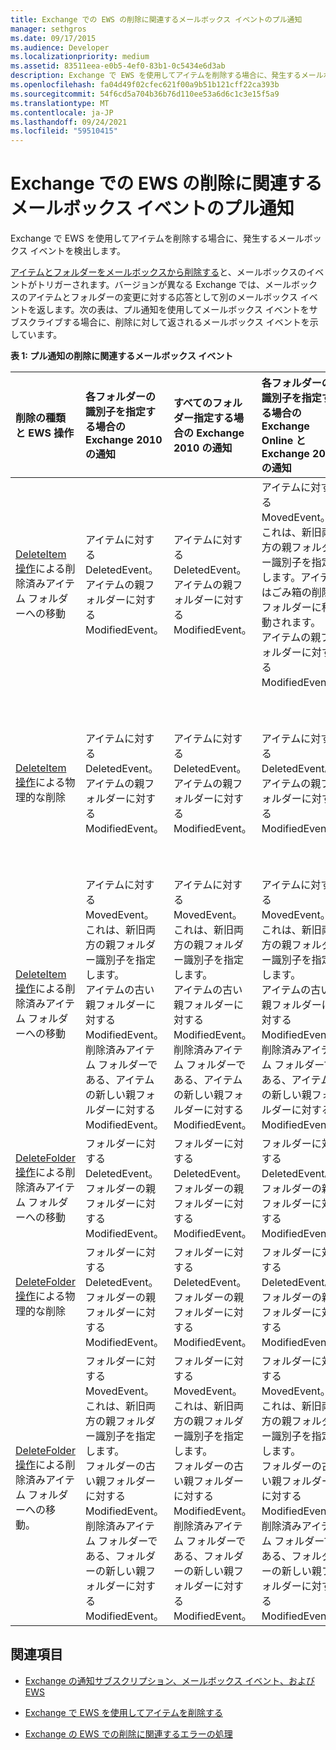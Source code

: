 ```yaml
---
title: Exchange での EWS の削除に関連するメールボックス イベントのプル通知
manager: sethgros
ms.date: 09/17/2015
ms.audience: Developer
ms.localizationpriority: medium
ms.assetid: 83511eea-e0b5-4ef0-83b1-0c5434e6d3ab
description: Exchange で EWS を使用してアイテムを削除する場合に、発生するメールボックス イベントを検出します。
ms.openlocfilehash: fa04d49f02cfec621f00a9b51b121cff22ca393b
ms.sourcegitcommit: 54f6cd5a704b36b76d110ee53a6d6c1c3e15f5a9
ms.translationtype: MT
ms.contentlocale: ja-JP
ms.lasthandoff: 09/24/2021
ms.locfileid: "59510415"
---
```

# <a name="pull-notifications-for-ews-deletion-related-mailbox-events-in-exchange"></a>Exchange での EWS の削除に関連するメールボックス イベントのプル通知

Exchange で EWS を使用してアイテムを削除する場合に、発生するメールボックス イベントを検出します。
  
[アイテムとフォルダーをメールボックスから削除する](deleting-items-by-using-ews-in-exchange.md)と、メールボックスのイベントがトリガーされます。バージョンが異なる Exchange では、メールボックスのアイテムとフォルダーの変更に対する応答として別のメールボックス イベントを返します。次の表は、プル通知を使用してメールボックス イベントをサブスクライブする場合に、削除に対して返されるメールボックス イベントを示しています。  
  
**表 1: プル通知の削除に関連するメールボックス イベント**

|**削除の種類と EWS 操作**|**各フォルダーの識別子を指定する場合の Exchange 2010 の通知**|**すべてのフォルダー指定する場合の Exchange 2010 の通知**|**各フォルダーの識別子を指定する場合の Exchange Online と Exchange 2013 の通知**|**すべてのフォルダー指定する場合の Exchange Online と Exchange 2013**|
|:-----|:-----|:-----|:-----|:-----|
|[DeleteItem 操作](https://msdn.microsoft.com/library/3e26c416-fa12-476e-bfd2-5c1f4bb7b348%28Office.15%29.aspx)による削除済みアイテム フォルダーへの移動 <br/> |アイテムに対する DeletedEvent。  <br/> アイテムの親フォルダーに対する ModifiedEvent。  <br/> |アイテムに対する DeletedEvent。  <br/> アイテムの親フォルダーに対する ModifiedEvent。  <br/> |アイテムに対する MovedEvent。これは、新旧両方の親フォルダー識別子を指定します。アイテムはごみ箱の削除フォルダーに移動されます。  <br/> アイテムの親フォルダーに対する ModifiedEvent。  <br/> |アイテムに対する DeletedEvent。  <br/> 既定の検索フォルダー AllItems からのアイテムの DeletedEvent。  <br/> アイテムの親フォルダーに対する ModifiedEvent。  <br/> |
|[DeleteItem 操作](https://msdn.microsoft.com/library/3e26c416-fa12-476e-bfd2-5c1f4bb7b348%28Office.15%29.aspx)による物理的な削除 <br/> |アイテムに対する DeletedEvent。  <br/> アイテムの親フォルダーに対する ModifiedEvent。  <br/> |アイテムに対する DeletedEvent。  <br/> アイテムの親フォルダーに対する ModifiedEvent。  <br/> |アイテムに対する DeletedEvent。  <br/> アイテムの親フォルダーに対する ModifiedEvent。  <br/> |アイテムに対する DeletedEvent。  <br/> 既定の検索フォルダー AllItems からのアイテムの DeletedEvent。  <br/> アイテムの親フォルダーに対する ModifiedEvent。  <br/> |
|[DeleteItem 操作](https://msdn.microsoft.com/library/3e26c416-fa12-476e-bfd2-5c1f4bb7b348%28Office.15%29.aspx)による削除済みアイテム フォルダーへの移動 <br/> |アイテムに対する MovedEvent。これは、新旧両方の親フォルダー識別子を指定します。  <br/> アイテムの古い親フォルダーに対する ModifiedEvent。  <br/> 削除済みアイテム フォルダーである、アイテムの新しい親フォルダーに対する ModifiedEvent。  <br/> |アイテムに対する MovedEvent。これは、新旧両方の親フォルダー識別子を指定します。  <br/> アイテムの古い親フォルダーに対する ModifiedEvent。  <br/> 削除済みアイテム フォルダーである、アイテムの新しい親フォルダーに対する ModifiedEvent。  <br/> |アイテムに対する MovedEvent。これは、新旧両方の親フォルダー識別子を指定します。  <br/> アイテムの古い親フォルダーに対する ModifiedEvent。  <br/> 削除済みアイテム フォルダーである、アイテムの新しい親フォルダーに対する ModifiedEvent。  <br/> |既定の検索フォルダー AllItems からの DeletedEvent。  <br/> AllItems フォルダーのアイテムに対する CreatedEvent。  <br/> アイテムの元の親フォルダーに対する ModifiedEvent。  <br/> 削除済みアイテム フォルダーに対する ModifiedEvent。  <br/> |
|[DeleteFolder 操作](https://msdn.microsoft.com/library/b0f92682-4895-4bcf-a4a1-e4c2e8403979%28Office.15%29.aspx)による削除済みアイテム フォルダーへの移動 <br/> |フォルダーに対する DeletedEvent。  <br/> フォルダーの親フォルダーに対する ModifiedEvent。  <br/> |フォルダーに対する DeletedEvent。  <br/> フォルダーの親フォルダーに対する ModifiedEvent。  <br/> |フォルダーに対する DeletedEvent。  <br/> フォルダーの親フォルダーに対する ModifiedEvent。  <br/> |フォルダーに対する DeletedEvent。  <br/> フォルダーの親フォルダーに対する ModifiedEvent。  <br/> |
|[DeleteFolder 操作](https://msdn.microsoft.com/library/b0f92682-4895-4bcf-a4a1-e4c2e8403979%28Office.15%29.aspx)による物理的な削除 <br/> |フォルダーに対する DeletedEvent。  <br/> フォルダーの親フォルダーに対する ModifiedEvent。  <br/> |フォルダーに対する DeletedEvent。  <br/> フォルダーの親フォルダーに対する ModifiedEvent。  <br/> |フォルダーに対する DeletedEvent。  <br/> フォルダーの親フォルダーに対する ModifiedEvent。  <br/> |フォルダーに対する DeletedEvent。  <br/> フォルダーの親フォルダーに対する ModifiedEvent。  <br/> |
|[DeleteFolder 操作](https://msdn.microsoft.com/library/b0f92682-4895-4bcf-a4a1-e4c2e8403979%28Office.15%29.aspx)による削除済みアイテム フォルダーへの移動。 <br/> |フォルダーに対する MovedEvent。これは、新旧両方の親フォルダー識別子を指定します。  <br/> フォルダーの古い親フォルダーに対する ModifiedEvent。  <br/> 削除済みアイテム フォルダーである、フォルダーの新しい親フォルダーに対する ModifiedEvent。  <br/> |フォルダーに対する MovedEvent。これは、新旧両方の親フォルダー識別子を指定します。  <br/> フォルダーの古い親フォルダーに対する ModifiedEvent。  <br/> 削除済みアイテム フォルダーである、フォルダーの新しい親フォルダーに対する ModifiedEvent。  <br/> |フォルダーに対する MovedEvent。これは、新旧両方の親フォルダー識別子を指定します。  <br/> フォルダーの古い親フォルダーに対する ModifiedEvent。  <br/> 削除済みアイテム フォルダーである、フォルダーの新しい親フォルダーに対する ModifiedEvent。  <br/> |フォルダーの古い親フォルダーに対する ModifiedEvent。  <br/> 削除済みアイテム フォルダーである、フォルダーの新しい親フォルダーに対する ModifiedEvent。  <br/> |
   
## <a name="see-also"></a>関連項目


- [Exchange の通知サブスクリプション、メールボックス イベント、および EWS](notification-subscriptions-mailbox-events-and-ews-in-exchange.md)
    
- [Exchange で EWS を使用してアイテムを削除する](deleting-items-by-using-ews-in-exchange.md)
    
- [Exchange の EWS での削除に関連するエラーの処理](handling-deletion-related-errors-in-ews-in-exchange.md)
    

